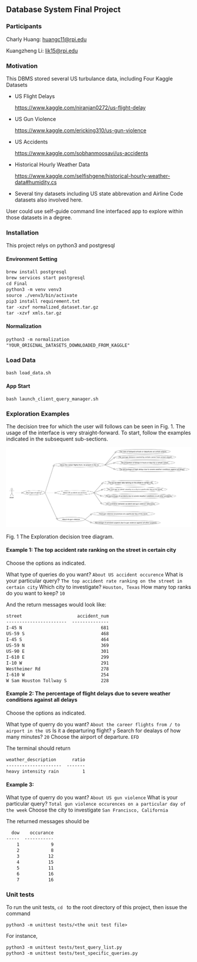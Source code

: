 ## Database System Final Project

### Participants 

Charly Huang: huangc11@rpi.edu

Kuangzheng Li: lik15@rpi.edu

### Motivation

This DBMS stored several US turbulance data, including Four Kaggle Datasets

+ US Flight Delays

  https://www.kaggle.com/niranjan0272/us-flight-delay

+ US Gun Violence

  https://www.kaggle.com/ericking310/us-gun-violence

+ US Accidents

  https://www.kaggle.com/sobhanmoosavi/us-accidents

+ Historical Hourly Weather Data

  https://www.kaggle.com/selfishgene/historical-hourly-weather-data#humidity.cs

+ Several tiny datasets including US state abbrevation and Airline Code datasets also involved here.

User could use self-guide command line interfaced app to explore within those datasets in a degree. 

### Installation

This project relys on python3 and postgresql

#### Environment Setting

```shell
brew install postgresql
brew services start postgresql
cd Final
python3 -m venv venv3
source ./venv3/bin/activate
pip3 install requirement.txt
tar -xzvf normalized_dataset.tar.gz
tar -xzvf xmls.tar.gz
```

#### Normalization

```
python3 -m normalization "YOUR_ORIGINAL_DATASETS_DOWNLOADED_FROM_KAGGLE"
```

### Load Data

```
bash load_data.sh
```

#### App Start

```
bash launch_client_query_manager.sh
```

### Exploration Examples

The decision tree for which the user will follows can be seen in Fig. 1. The usage of the interface is very straight-forward. To start, follow the examples indicated in the subsequent sub-sections.

![the_exploration_decision_tree_diagram](media/decision_tree_diagram.png)

Fig. 1 The Exploration decision tree diagram.

#### Example 1: The top accident rate ranking on the street in certain city

Choose the options as indicated.

What type of queries do you want? `About US accident occurence`
What is your particular query? `The top accident rate ranking on the street in certain city`
Which city to investigate? `Houston, Texas`
How many top ranks do you want to keep? `10`

And the return messages would look like:

```
street                     accident_num
-----------------------  --------------
I-45 N                              681
US-59 S                             468
I-45 S                              464
US-59 N                             369
US-90 E                             301
I-610 E                             299
I-10 W                              291
Westheimer Rd                       278
I-610 W                             254
W Sam Houston Tollway S             228

```

#### Example 2: The percentage of flight delays due to severe weather conditions against all delays

Choose the options as indicated.

What type of querry do you want? `About the career flights from / to airport in the US`
Is it a departuring flight? `y`
Search for dealays of how many minutes? `20`
Choose the airport of departure. `EFD`

The terminal should return

```
weather_description      ratio
---------------------  -------
heavy intensity rain         1
```

#### Example 3: 


What type of querry do you want? `About US gun violence`
What is your particular query? `Total gun violence occurences on a particular day of the week`
Choose the city to investigate `San Francisco, California`

The returned messages should be

```
  dow    occurance
-----  -----------
    1            9
    2            8
    3           12
    4           15
    5           11
    6           16
    7           16
```

### Unit tests

To run the unit tests, `cd ` to the root directory of this project, then issue the command

```
python3 -m unittest tests/<the unit test file>
```

For instance,

```
python3 -m unittest tests/test_query_list.py
python3 -m unittest tests/test_specific_queries.py
```
